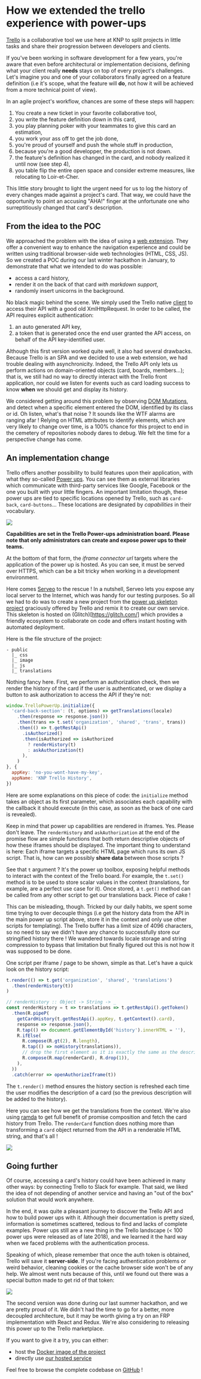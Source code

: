 # How we extended the trello experience with power-ups

[Trello](https://trello.com/) is a collaborative tool we use here at KNP to
split projects in little tasks and share their progression between developers
and clients.

If you've been working in software development for a few years, you're aware
that even before architectural or implementation decisions, defining what your
client really **needs** stays on top of every project's challenges. Let's
imagine you and one of your collaborators finally agreed on a feature definition
(i.e it's scope, what the feature will **do**, not how it will be achieved from
a more technical point of view).

In an agile project's workflow, chances are some of these steps will happen:
1. You create a new ticket in your favorite collaborative tool,
2. you write the feature definition down in this card,
3. you play planning poker with your teammates to give this card an estimation,
4. you work your ass off to get the job done,
5. you're proud of yourself and push the whole stuff in production,
6. because you're a good developper, the production is not down.
7. the feature's definition has changed in the card, and nobody realized it
until now (see step 4),
8. you table flip the entire open space and consider extreme measures, like
relocating to Loir-et-Cher.

This little story brought to light the urgent need for us to log the history of
every changes made against a project's card. That way, we could have the
opportunity to point an accusing "AHA!" finger at the unfortunate one who
surreptitiously changed that card's description.

## From the idea to the POC

We approached the problem with the idea of using a
[web extension](https://developer.mozilla.org/fr/docs/Mozilla/Add-ons/WebExtensions).
They offer a convenient way to enhance the navigation experience and could be
written using traditional browser-side web technologies (HTML, CSS, JS). So we
created a POC during our last winter hackathon in January, to demonstrate that
what we intended to do was possible:
- access a card history,
- render it on the back of that card _with markdown support_,
- randomly insert unicorns in the background.

No black magic behind the scene. We simply used the Trello native
[client](https://developers.trello.com/docs/clientjs) to access their API with a
good old XmlHttpRequest. In order to be called, the API requires explicit
authentication:
1. an auto generated API key,
2. a token that is generated once the end user granted the API access, on behalf
of the API key-identified user.

Although this first version worked quite well, it also had several drawbacks.
Because Trello is an SPA and we decided to use a web extension, we had trouble
dealing with asynchronicity. Indeed, the Trello API only lets us perform actions
on domain-oriented objects (card, boards, members...); that is, we still had no
way to directly interact with the Trello front application, nor could we listen
for events such as card loading success to know **when** we should get and
display its history.

We considered getting around this problem by observing
[DOM Mutations](https://developer.mozilla.org/fr/docs/Web/API/MutationObserver),
and detect when a specific element entered the DOM, identified by its class or
id. Oh listen, what's that noise ? It sounds like the WTF alarms are ranging
afar ! Relying on HTML attributes to identify elements, which are very likely
to change over time, is a 100% chance for this project to end in the cemetery of
repositories nobody dares to debug. We felt the time for a perspective change
has come.

## An implementation change

Trello offers another possibility to build features upon their application, with
what they so-called [Power ups](https://trello.com/power-ups). You can see them
as external libraries which communicate with third-party services like Google,
Facebook or the one you built with your little fingers. An important limitation
though, these power ups are tied to specific locations opened by Trello, such as
`card-back`, `card-buttons`... These locations are designated by _capabilities_
in their vocabulary.

![](https://github.com/jaljo/articles/blob/master/trello-history/images/pu-setup.png)

**Capabilities are set in the Trello Power-ups administration board. Please note
that only administrators can create and expose power ups to their teams.**

At the bottom of that form, the _iframe connector url_ targets where the
application of the power up is hosted. As you can see, it must be served over
HTTPS, which can be a bit tricky when working in a development environment.

Here comes [Serveo](https://serveo.net/) to the rescue ! In a nutshell, Serveo
lets you expose any local server to the Internet, which was handy for our
testing purposes. So all we had to do was to create a new project from the
[power up skeleton project](https://glitch.com/edit/#!/trello-power-up-skeleton)
graciously offered by Trello and remix it to create our own service. This
skeleton is hosted on (Glitch)[https://glitch.com/] which provides a friendly
ecosystem to collaborate on code and offers instant hosting with automated
deployment.

Here is the file structure of the project:
```
- public
  |_ css
  |_ image
  |_ js
  |_ translations
```

Nothing fancy here. First, we perform an authorization check, then we render the
history of the card if the user is authenticated, or we display a button to ask
authorization to access the API if they're not:

```js
window.TrelloPowerUp.initialize({
  'card-back-section': (t, options) => getTranslations(locale)
    .then(response => response.json())
    .then(trans => t.set('organization', 'shared', 'trans', trans))
    .then(() => t.getRestApi()
      .isAuthorized()
      .then(isAuthorized => isAuthorized
        ? renderHistory(t)
        : askAuthorization(t)
      ),
    )
}, {
  appKey: 'no-you-wont-have-my-key',
  appName: 'KNP Trello History',
})
```

Here are some explanations on this piece of code: the `initialize` method takes
an object as its first parameter, which associates each capability with the
callback it should execute (in this case, as soon as the back of one card is
revealed).

Keep in mind that power up capabilities are rendered in iframes. Yes. Please
don't leave. The `renderHistory` and `askAuthorization` at the end of the
promise flow are simple functions that both return descriptive objects of how
these iframes should be displayed. The important thing to understand is here:
Each iframe targets a specific HTML page which runs its own JS script. That is,
how can we possibly **share data** between those scripts ?

See that `t` argument ? It's the power up toolbox, exposing helpful methods to
interact with the context of the Trello board. For example, the `t.set()` method
is to be used to store scalar values in the context (translations, for example,
are a perfect use case for it). Once stored, a `t.get()` method can be called
from any other script to get our translations back. Piece of cake !

This can be misleading, though. Tricked by our daily habits, we spent some time
trying to over decouple things (i.e get the history data from the API in the
main power up script above, store it in the context and only use other scripts
for templating). The Trello buffer has a limit size of 4096 characters, so no
need to say we didn't have any chance to successfully store our stringified
history there ! We wandered towards locale storage and string compression to
bypass that limitation but finally figured out this is not how it was supposed
to be done.

One script per iframe / page to be shown, simple as that. Let's have a quick
look on the history script:

```js
t.render(() => t.get('organization', 'shared', 'translations')
  .then(renderHistory(t))
)

// renderHistory :: Object -> String -> _
const renderHistory = t => translations => t.getRestApi().getToken()
  .then(R.pipeP(
    getCardHistory(t.getRestApi().appKey, t.getContext().card),
    response => response.json(),
    R.tap(() => document.getElementById('history').innerHTML = ''),
    R.ifElse(
      R.compose(R.gt(2), R.length),
      R.tap(() => noHistory(translations)),
      // drop the first element as it is exactly the same as the description
      R.compose(R.map(renderCard), R.drop(1)),
    ),
  ))
  .catch(error => openAuthorizeIframe(t))
```

The `t.render()` method ensures the history section is refreshed each time the
user modifies the description of a card (so the previous description will be
added to the history).

Here you can see how we get the translations from the context. We're also using
[ramda](https://ramdajs.com/docs/) to get full benefit of promise composition
and fetch the card history from Trello. The `renderCard`  function does nothing
more than transforming a `card` object returned from the API in a renderable
HTML string, and that's all !

![](https://raw.githubusercontent.com/jaljo/articles/master/trello-history/images/history.png)

## Going further

Of course, accessing a card's history could have been achieved in many other
ways: by connecting Trello to Slack for example. That said, we liked the idea
of not depending of another service and having an "out of the box" solution
that would work anywhere.

In the end, it was quite a pleasant journey to discover the Trello API and how
to build power ups with it. Although their documentation is pretty sized,
information is sometimes scattered, tedious to find and lacks of complete
examples. Power ups still are a new thing in the Trello landscape (< 100 power
ups were released as of late 2018), and we learned it the hard way when we faced
problems with the authentication process.

Speaking of which, please remember that once the auth token is obtained, Trello
will save it **server-side**. If you're facing authentication problems or weird
behavior, cleaning cookies or the cache browser side won't be of any help.
We almost went nuts because of this, until we found out there was a special
button made to get rid of that token:

![](https://raw.githubusercontent.com/jaljo/articles/master/trello-history/images/reset-token.png)

The second version was done during our last summer hackathon, and we are pretty
proud of it. We didn't had the time to go for a better, more decoupled
architecture, but it may be worth giving a try on an FRP implementation
with React and Redux. We're also considering to releasing this power up to the
Trello marketplace.

If you want to give it a try, you can either:
- host the [Docker image of the project](https://cloud.docker.com/u/knplabs/repository/docker/knplabs/trello-history-powerup)
- directly use [our hosted service](https://trello-history-powerup.s3.eu-west-3.amazonaws.com/index.html)

Feel free to browse the complete codebase on
[GitHub](https://github.com/KnpLabs/trello-history-powerup) !
